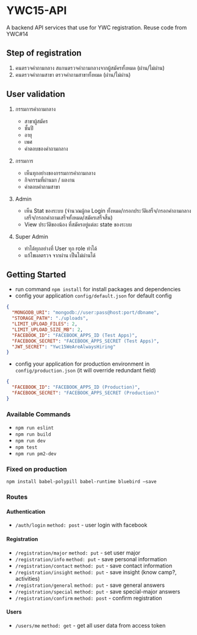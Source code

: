 # YWC15-API

A backend API services that use for YWC registration. Reuse code from YWC#14

## Step of registration
1. คนตรวจคำถามกลาง สแกนตรวจคำถามกลางจากผู้สมัครทั้งหมด (ผ่าน/ไม่ผ่าน)
2. คนตรวจคำถามสาขา ตรวจคำถามสาขาทั้งหมด (ผ่าน/ไม่ผ่าน)

## User validation
1. กรรมการคำถามกลาง
    - สาขาผู้สมัคร
    - ชั้นปี
    - อายุ
    - เพศ
    - คำตอบของคำถามกลาง

  2. กรรมการ
      - เห็นทุกอย่างของกรรมการคำถามกลาง
      - กิจกรรมที่ผ่านมา / ผลงาน
      - คำตอบคำถามสาขา
  3. Admin
      - เห็น Stat ของระบบ (จำนวณผู้กด Login ทั้งหมด/กรอกประวัติเสร็จ/กรอกคำถามกลางเสร็จ/กรอกคำถามเสร็จทั้งหมด/สมัครเสร็จสิ้น)
      - View ประวัติของน้อง ที่สมัครอยู่แต่ละ state ของระบบ
  4. Super Admin
      - ทำได้ทุกอย่างที่ User ทุก role ทำได้
      - แก้ไขผลตรวจ จากผ่าน เป็นไม่ผ่านได้

## Getting Started
- run command `npm install` for install packages and dependencies
- config your application `config/default.json` for default config

```json
{
  "MONGODB_URI": "mongodb://user:pass@host:port/dbname",
  "STORAGE_PATH": "./uploads",
  "LIMIT_UPLOAD_FILES": 2,
  "LIMIT_UPLOAD_SIZE_MB": 2,
  "FACEBOOK_ID": "FACEBOOK_APPS_ID (Test Apps)",
  "FACEBOOK_SECRET": "FACEBOOK_APPS_SECRET (Test Apps)",
  "JWT_SECRET": "Ywc15WeAreAlwaysHiring"
}
```

- config your application for production environment in `config/production.json` (it will override redundant field)
```json
{
  "FACEBOOK_ID": "FACEBOOK_APPS_ID (Production)",
  "FACEBOOK_SECRET": "FACEBOOK_APPS_SECRET (Production)"
}
```

### Available Commands
- `npm run eslint`
- `npm run build`
- `npm run dev`
- `npm test`
- `npm run pm2-dev`

### Fixed on production
```
npm install babel-polypill babel-runtime bluebird —save
```

### Routes

#### Authentication
- `/auth/login` `method: post` - user login with facebook

#### Registration
- `/registration/major` `method: put` - set user major
- `/registration/info` `method: put` - save personal information
- `/registration/contact` `method: put` - save contact information
- `/registration/insight` `method: put` - save insight (know camp?, activities)
- `/registration/general` `method: put` - save general answers
- `/registration/special` `method: put` - save special-major answers
- `/registration/confirm` `method: post` - confirm registration

#### Users
- `/users/me` `method: get` - get all user data from access token
